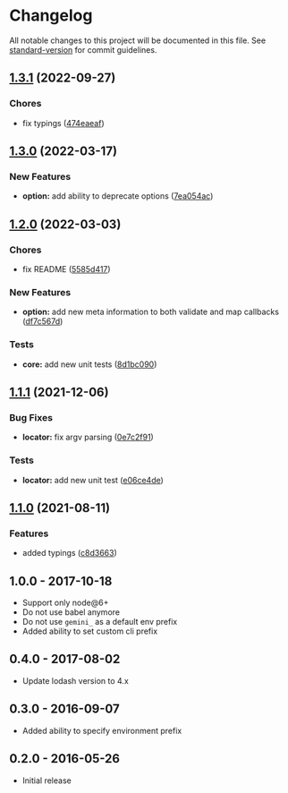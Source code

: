 # Changelog

All notable changes to this project will be documented in this file. See [standard-version](https://github.com/conventional-changelog/standard-version) for commit guidelines.

## [1.3.1](https://github.com/gemini-testing/configparser/compare/v1.3.0...v1.3.1) (2022-09-27)

### Chores

* fix typings ([474eaeaf](https://github.com/gemini-testing/configparser/commit/474eaeaf067210aeafa2d9e936d52b09ca11e75e))

## [1.3.0](https://github.com/gemini-testing/configparser/compare/v1.2.0...v1.3.0) (2022-03-17)

### New Features

* **option:**  add ability to deprecate options ([7ea054ac](https://github.com/gemini-testing/configparser/commit/7ea054ac3851604f39b5d3d822a3dc5735f4dd49))

## [1.2.0](https://github.com/gemini-testing/configparser/compare/v1.1.1...v1.2.0) (2022-03-03)

### Chores

*  fix README ([5585d417](https://github.com/gemini-testing/configparser/commit/5585d417b0c9736939eaaa7f2db272667d378779))

### New Features

* **option:**  add new meta information to both validate and map callbacks ([df7c567d](https://github.com/gemini-testing/configparser/commit/df7c567d291b367930908e7b57992cb7940c849c))

### Tests

* **core:**  add new unit tests ([8d1bc090](https://github.com/gemini-testing/configparser/commit/8d1bc09052d47b798015a4d6ccc195434bae0817))

## [1.1.1](https://github.com/gemini-testing/configparser/compare/v1.1.0...v1.1.1) (2021-12-06)

### Bug Fixes

* **locator:**  fix argv parsing ([0e7c2f91](https://github.com/gemini-testing/configparser/commit/0e7c2f91be54f56793f43375d78dd763ebe6e818))

### Tests

* **locator:**  add new unit test ([e06ce4de](https://github.com/gemini-testing/configparser/commit/e06ce4de56ddc0f31e1fdced7ef9a4ee0865d270))

## [1.1.0](https://github.com/gemini-testing/configparser/compare/v1.0.1...v1.1.0) (2021-08-11)

### Features

* added typings ([c8d3663](https://github.com/gemini-testing/configparser/commit/c8d36636f8f9aa706a71e7fe1a9f978cf2d86df8))

## 1.0.0 - 2017-10-18

* Support only node@6+
* Do not use babel anymore
* Do not use `gemini_` as a default env prefix
* Added ability to set custom cli prefix

## 0.4.0 - 2017-08-02

* Update lodash version to 4.x

## 0.3.0 - 2016-09-07

* Added ability to specify environment prefix

## 0.2.0 - 2016-05-26

* Initial release
